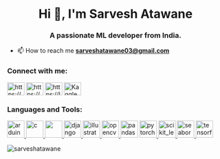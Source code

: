 <h1 align="center">Hi 👋, I'm Sarvesh Atawane</h1>
<h3 align="center">A passionate ML developer from India.</h3>

- 📫 How to reach me **sarveshatawane03@gmail.com**

<h3 align="left">Connect with me:</h3>
<p align="left">
<a href="https://www.linkedin.com/in/sarvesh-atawane/" target="blank"><img align="center" src="https://cdn.jsdelivr.net/gh/devicons/devicon/icons/linkedin/linkedin-original.svg"alt="https://www.linkedin.com/in/sarvesh-atawane/" height="30" width="40" /></a>
<a href="https://www.codechef.com/users/https://www.codechef.com/" target="blank"><img align="center" src="https://cdn.codechef.com/images/cc-logo.svg" alt="https://www.codechef.com/" height="30" width="40" /></a>
<a href="https://leetcode.com/sarveshatawane123/" target="blank"><img align="center" src="https://upload.wikimedia.org/wikipedia/commons/1/19/LeetCode_logo_black.png" alt="https://leetcode.com/sarveshatawane123/" height="30" width="40" /></a>
  <a href="https://www.kaggle.com/sarveshatawane" target="blank"><img align="center" src="https://www.kaggle.com/static/images/site-logo.svg" alt="Kaggle" height="30" width="40" /></a>
</p>

<h3 align="left">Languages and Tools:</h3>
<p align="left"> <a href="https://www.arduino.cc/" target="_blank" rel="noreferrer"> <img src="https://cdn.worldvectorlogo.com/logos/arduino-1.svg" alt="arduino" width="40" height="40"/> </a> <a href="https://www.cprogramming.com/" target="_blank" rel="noreferrer"> <img src="https://cdn.jsdelivr.net/gh/devicons/devicon/icons/c/c-line.svg" alt="c" width="40" height="40"/> </a> <a href="https://www.w3schools.com/cpp/" target="_blank" rel="noreferrer"><img src="https://cdn.jsdelivr.net/gh/devicons/devicon/icons/cplusplus/cplusplus-original.svg" width="40" height="40" />
</a> <a href="https://www.djangoproject.com/" target="_blank" rel="noreferrer"> <img src="https://cdn.worldvectorlogo.com/logos/django.svg" alt="django" width="40" height="40"/> </a> <a href="https://www.adobe.com/in/products/illustrator.html" target="_blank" rel="noreferrer"> <img src="https://www.vectorlogo.zone/logos/adobe_illustrator/adobe_illustrator-icon.svg" alt="illustrator" width="40" height="40"/> </a>  <a href="https://opencv.org/" target="_blank" rel="noreferrer"> <img src="https://www.vectorlogo.zone/logos/opencv/opencv-icon.svg" alt="opencv" width="40" height="40"/> </a>  <img src="https://cdn.jsdelivr.net/gh/devicons/devicon/icons/python/python-original.svg" alt="pandas" width="40" height="40"/> </a> </a> <a href="https://pytorch.org/" target="_blank" rel="noreferrer"> <img src="https://www.vectorlogo.zone/logos/pytorch/pytorch-icon.svg" alt="pytorch" width="40" height="40"/> </a> <a href="https://scikit-learn.org/" target="_blank" rel="noreferrer"> <img src="https://upload.wikimedia.org/wikipedia/commons/0/05/Scikit_learn_logo_small.svg" alt="scikit_learn" width="40" height="40"/> </a> <a href="https://seaborn.pydata.org/" target="_blank" rel="noreferrer"> <img src="https://seaborn.pydata.org/_images/logo-mark-lightbg.svg" alt="seaborn" width="40" height="40"/> </a> <a href="https://www.tensorflow.org" target="_blank" rel="noreferrer"> <img src="https://www.vectorlogo.zone/logos/tensorflow/tensorflow-icon.svg" alt="tensorflow" width="40" height="40"/> </a> </p>

<p><img align="center" src="https://github-readme-stats.vercel.app/api/top-langs?username=sarveshatawane&show_icons=true&locale=en&layout=compact" alt="sarveshatawane" /></p>
